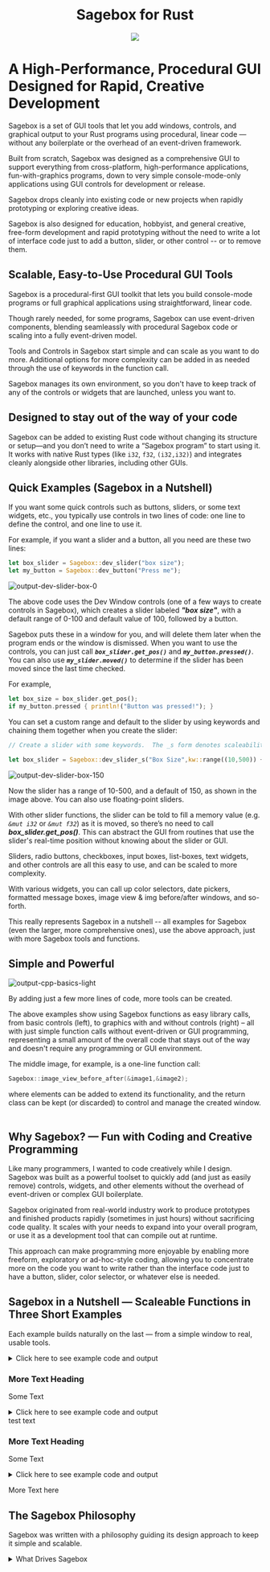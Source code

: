 <h1 align="center">Sagebox for Rust</h1>

<p align="center">
   <img src="https://user-images.githubusercontent.com/70604831/174466253-c4310d66-c687-4864-9893-8f0f70dd4084.png">
</p>


# A High-Performance, Procedural GUI Designed for Rapid, Creative Development

Sagebox is a set of GUI tools that let you add windows, controls, and graphical output to your Rust programs using procedural, linear code — without any boilerplate or the overhead of an event-driven framework. 

Built from scratch, Sagebox was designed as a comprehensive GUI to support everything from cross-platform, high-performance applications, fun-with-graphics programs, down to very simple console-mode-only applications using GUI controls for development or release.

Sagebox drops cleanly into existing code or new projects when rapidly prototyping or exploring creative ideas.

Sagebox is also designed for education, hobbyist, and general creative, free-form development and rapid prototyping without the need to write a lot of interface code just to add a button, slider, or other control -- or to remove them.

## Scalable, Easy-to-Use Procedural GUI Tools

Sagebox is a procedural-first GUI toolkit that lets you build console-mode programs or full graphical applications using straightforward, linear code. 

Though rarely needed, for some programs, Sagebox can use event-driven components, blending seamleassly with procedural Sagebox code or scaling into a fully event-driven model. 

Tools and Controls in Sagebox start simple and can scale as you want to do more.  Additional options for more complexity can be added in as needed through the use of keywords in the function call.

Sagebox manages its own environment, so you don't have to keep track of any of the controls or widgets that are launched, unless you want to.

## Designed to stay out of the way of your code

Sagebox can be added to existing Rust code without changing its structure or setup—and you don’t need to write a “Sagebox program” to start using it. It works with native Rust types (like `i32`, `f32`, `(i32,i32)`) and integrates cleanly alongside other libraries, including other GUIs.

  
## Quick Examples (Sagebox in a Nutshell)

If you want some quick controls such as buttons, sliders, or some text widgets, etc., you typically use controls in two lines of code: one line to define the control, and one line to use it.

For example, if you want a slider and a button, all you need are these two lines:


```Rust
let box_slider = Sagebox::dev_slider("box size");
let my_button = Sagebox::dev_button("Press me");
```

![output-dev-slider-box-0](https://user-images.githubusercontent.com/70604831/174466571-6d968e7b-3e87-4cfa-8060-602137041084.png)

The above code uses the Dev Window controls (one of a few ways to create controls in Sagebox), which creates a slider labeled ***"box size"***, with a default range of 0-100 and default value of 100, followed by a button.

Sagebox puts these in a window for you, and will delete them later when the program ends or the window is dismissed.
When you want to use the controls, you can just call <i>**`box_slider.get_pos()`**</i> and <i>**`my_button.pressed()`**</i>.  You can also use <i>**`my_slider.moved()`**</i> to determine if the slider has been moved since the last time checked.


For example,

```rust
let box_size = box_slider.get_pos();
if my_button.pressed { println!("Button was pressed!"); }
```

You can set a custom range and default to the slider by using keywords and chaining them together when you create the slider:


```rust
// Create a slider with some keywords.  The _s form denotes scaleability, to keep the simple form simple.

let box_slider = Sagebox::dev_slider_s("Box Size",kw::range((10,500)) + kw::default(150));
```

![output-dev-slider-box-150](https://user-images.githubusercontent.com/70604831/174466616-fed9d593-d165-458f-9c55-84ba93524adf.png)


Now the slider has a range of 10-500, and a default of 150, as shown in the image above.  You can also use floating-point sliders.

With other slider functions, the slider can be told to fill a memory value (e.g. <i>`&mut i32`</i> or <i>`&mut f32`</i>) as it is moved, so there’s no need to call <i>**box_slider.get_pos()**</i>. This can abstract the GUI from routines that use the slider's real-time position without knowing about the slider or GUI.

Sliders, radio buttons, checkboxes, input boxes, list-boxes, text widgets, and other controls are all this easy to use, and can be scaled to more complexity.


With various widgets, you can call up color selectors, date pickers, formatted message boxes, image view & img before/after windows, and so-forth.

This really represents Sagebox in a nutshell -- all examples for Sagebox (even the larger, more comprehensive ones), use the above approach, just with more Sagebox tools and functions.


## Simple and Powerful
![output-cpp-basics-light](https://user-images.githubusercontent.com/70604831/174572814-6cc3092e-d171-420d-b3e7-a9f73d40992c.png)

By adding just a few more lines of code, more tools can be created. 

The above examples show using Sagebox functions as easy library calls, from basic controls (left), to graphics with and without controls (right) &ndash;
all with just simple function calls without event-driven or GUI programming, representing a small amount of the overall code that stays out of the way and doesn't require any programming or GUI environment. 

The middle image, for example, is a one-line function call:

```C++
Sagebox::image_view_before_after(&image1,&image2);
```

where elements can be added to extend its functionality, and the return class can be kept (or discarded) to control and manage the created window.
<br /><br />



## Why Sagebox? — Fun with Coding and Creative Programming

Like many programmers, I wanted to code creatively while I design. Sagebox was built as a powerful toolset to quickly add (and just as easily remove) controls, widgets, and other elements without the overhead of event-driven or complex GUI boilerplate. 

Sagebox originated from real-world industry work to produce prototypes and finished products rapidly (sometimes in just hours) without sacrificing code quality. It scales with your needs to expand into your overall program, or use it as a development tool that can compile out at runtime.


This approach can make programming more enjoyable by enabling more freeform, exploratory or ad-hoc-style coding, allowing you to concentrate more on the code you want to write rather than the interface code just to have a button, slider, color selector, or whatever else is needed.

## Sagebox in a Nutshell — Scaleable Functions in Three Short Examples

Each example builds naturally on the last — from a simple window to real, usable tools.


<details>
    <summary>Click here to see example code and output</summary>
    
```rust
use sagebox::*; 

fn main() {
    let win = Sagebox::new_window();                   // Create a default-sized window
        let radius = 150;                              // Static value
        win.fill_circle((300,200),radius,"skyblue");
        win.wait_for_close();                          // Wait for the user to close the window
   }
```

Test text here. 

</details>

### More Text Heading

Some Text 
<details>
    <summary>Click here to see example code and output</summary>
    
```rust
use sagebox::*; 

fn main() {
    let win = Sagebox::new_window();                   // Create a default-sized window
    let radius_slider = Sagebox::dev_slider("Radius"); // Slider auto-placed in Dev Window

    // Now we're entering a loop where we can look at or simply ignore events like mouse clicks, button presses, etc.,
    // including our radius_slider moving or changing value.

    while win.wait_event() {                           // Exist when the user closes the window (or exit signal)
        win.cls();                                     // Clear the window Canvas. 
        let radius = radius_slider.get_pos();          // Set a dynamic radius set by slider value
        win.write("Hello, World!");                    // Default 12pt in top-left (styled/centered in next example)
        win.fill_circle((300,200),radius,"skyblue");
    }
}    

```

More Text here


  </details>
test text

### More Text Heading

Some Text

<details>
    <summary>Click here to see example code and output</summary>

```rust
use sagebox::*; 

fn main() {
    let win = Sagebox::new_window();                                            // Create a default-sized window
    let radius_slider = Sagebox::dev_slider_s("Radius",Kw::range((50,300)));    // Set user-defined slider range

    while win.wait_event() {                                                    // Our main loop
        win.cls();                                                              // Clear the window Canvas. 
        let radius = radius_slider.get_pos();                                   // Set a dynamic radius set by slider value
        win.write_s("Hello, World!",Kw::font(100) + Kw::center());              // Center it in the window and make it a 100pt font 
        win.fill_circle((300,200),radius,"skyblue");
    }
}    
  
```
More Text here


  </details>

  More Text here

  
## The Sagebox Philosophy

Sagebox was written with a philosophy guiding its design approach to keep it simple and scalable.

<details>
  <summary>What Drives Sagebox</summary>

  - **Procedural by design** — No event loops, callbacks, or framework ceremonies  
  - **Zero boilerplate** — Add GUI elements with single function calls  
  - **Rapid iteration** — Experiment freely without architectural overhead  
  - **Scales with your needs** — From quick prototypes to production-ready applications  
  - **Developer-first** — Built for how programmers actually think and work  

</details>


